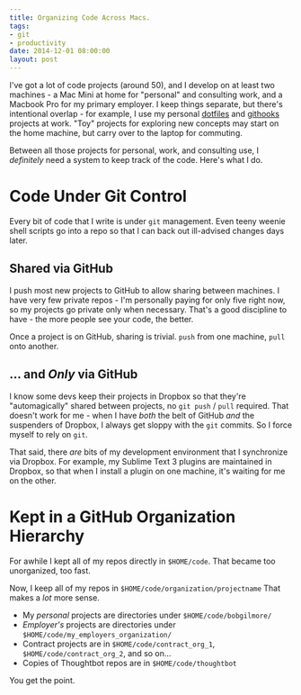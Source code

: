 ```yaml
---
title: Organizing Code Across Macs.
tags:
- git
- productivity
date: 2014-12-01 08:00:00
layout: post
---
```


I've got a lot of code projects (around 50), and I develop on at least two machines - a Mac Mini at home for "personal" and consulting work, and a Macbook Pro for my primary employer.  I keep things separate, but there's intentional overlap - for example, I use my personal [dotfiles](https://github.com/bobgilmore/dotfiles) and [githooks](https://github.com/bobgilmore/dotfiles) projects at work.  "Toy" projects for exploring new concepts may start on the home machine, but carry over to the laptop for commuting.

Between all those projects for personal, work, and consulting use, I *definitely* need a system to keep track of the code.  Here's what I do.

Code Under Git Control
====
Every bit of code that I write is under `git` management.  Even teeny weenie shell scripts go into a repo so that I can back out ill-advised changes days later.

Shared via GitHub
---
I push most new projects to GitHub to allow sharing between machines.  I have very few private repos - I'm personally paying for only five right now, so my projects go private only when necessary. That's a good discipline to have - the more people see your code, the better.

Once a project is on GitHub, sharing is trivial.  `push` from one machine, `pull` onto another.

... and *Only* via GitHub
------
I know some devs keep their projects in Dropbox so that they're "automagically" shared between projects, no `git push` / `pull` required.  That doesn't work for me - when I have *both* the belt of GitHub *and* the suspenders of Dropbox, I always get sloppy with the `git` commits. So I force myself to rely on `git`.

That said, there *are* bits of my development environment that I synchronize via Dropbox.  For example, my Sublime Text 3 plugins are maintained in Dropbox, so that when I install a plugin on one machine, it's waiting for me on the other.

Kept in a GitHub Organization Hierarchy
===
For awhile I kept all of my repos directly in `$HOME/code`.  That became too unorganized, too fast.

Now, I keep all of my repos in `$HOME/code/organization/projectname`  That makes a *lot* more sense.

- My *personal* projects are directories under `$HOME/code/bobgilmore/`
- *Employer's* projects are directories under `$HOME/code/my_employers_organization/`
- Contract projects are in `$HOME/code/contract_org_1`, `$HOME/code/contract_org_2`, and so on...
- Copies of Thoughtbot repos are in `$HOME/code/thoughtbot`

You get the point.